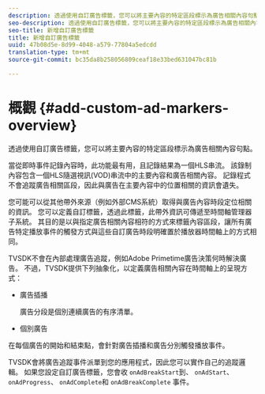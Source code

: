 ```yaml
---
description: 透過使用自訂廣告標籤，您可以將主要內容的特定區段標示為廣告相關內容句點。
seo-description: 透過使用自訂廣告標籤，您可以將主要內容的特定區段標示為廣告相關內容句點。
seo-title: 新增自訂廣告標籤
title: 新增自訂廣告標籤
uuid: 47b08d5e-8d99-4048-a579-77804a5edcdd
translation-type: tm+mt
source-git-commit: bc35da8b258056809ceaf18e33bed631047bc81b

---
```



# 概觀 {#add-custom-ad-markers-overview}

透過使用自訂廣告標籤，您可以將主要內容的特定區段標示為廣告相關內容句點。

當從即時事件記錄內容時，此功能最有用，且記錄結果為一個HLS串流。 該錄制內容包含一個HLS隨選視訊(VOD)串流中的主要內容和廣告相關內容。 記錄程式不會追蹤廣告相關區段，因此與廣告在主要內容中的位置相關的資訊會遺失。

您可能可以從其他帶外來源（例如外部CMS系統）取得與廣告內容時段定位相關的資訊。 您可以定義自訂標籤，透過此標籤，此帶外資訊可傳遞至時間軸管理器子系統。 其目的是以與指定廣告相關內容相符的方式來標籤內容區段，讓所有廣告特定播放事件的觸發方式與這些自訂廣告時段明確置於播放器時間軸上的方式相同。

TVSDK不會在內部處理廣告追蹤，例如Adobe Primetime廣告決策何時解決廣告。 不過，TVSDK提供下列抽象化，以定義廣告相關內容在時間軸上的呈現方式：

* 廣告插播

   廣告分段是個別連續廣告的有序清單。
* 個別廣告

在每個廣告的開始和結束點，會針對廣告插播和廣告分別觸發播放事件。

TVSDK會將廣告追蹤事件派單到您的應用程式，因此您可以實作自己的追蹤邏輯。 如果您設定自訂廣告標籤，您會收 `onAdBreakStart`到、 `onAdStart`、 `onAdProgress`、 `onAdComplete`和 `onAdBreakComplete` 事件。